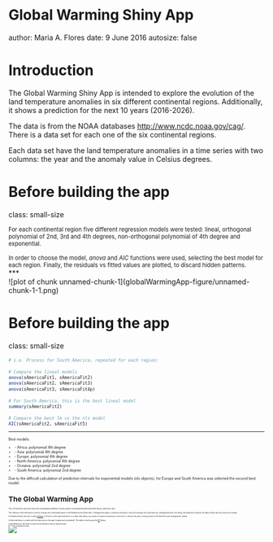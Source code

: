 <style>
.small-code pre code {
  font-size: 70%;
}
</style>

Global Warming Shiny App
========================================================
author: Maria A. Flores
date: 9 June 2016
autosize: false

Introduction
========================================================
The Global Warming Shiny App is intended to explore the evolution of 
the land temperature anomalies in six different continental regions. Additionally, it shows a prediction for the next 10 years (2016-2026).

The data is from the NOAA databases <http://www.ncdc.noaa.gov/cag/>. There is a data set for each one of the six continental regions. 

Each data set have the land temperature anomalies in a time series with two columns: the year and the anomaly value in Celsius degrees.

Before building the app
========================================================
class: small-size
<div class="small-size" style="font-size:80%;">
For each continental region five different regression models were tested: lineal, orthogonal polynomial of 2nd, 3rd and 4th degrees, non-orthogonal polynomial of 4th degree and exponential.
<br><br>
In order to choose the model, <i>anova</i> and <i>AIC</i> functions were used, selecting the best model for each region. Finally, the residuals vs fitted values are plotted, to discard hidden patterns.</div>
***
<br>
![plot of chunk unnamed-chunk-1](globalWarmingApp-figure/unnamed-chunk-1-1.png)

Before building the app
========================================================
class: small-size
<div class="small-font", style="font-size:70%">


```r
# i.e. Process for South America, repeated for each region:

# Compare the lineal models
anova(sAmericaFit1, sAmericaFit2)
anova(sAmericaFit2, sAmericaFit3)
anova(sAmericaFit3, sAmericaFit4p)

# For South America, this is the best lineal model
summary(sAmericaFit2)

# Compare the best lm vs the nls model
AIC(sAmericaFit2, sAmericaFit5)
```
***
<div class="small-font", style="font-size:70%">Best models:
<ul>
<li>- Africa: polynomial 4th degree</li>
<li>- Asia: polynomial 4th degree</li>
<li>- Europe: polynomial 4th degree</li>
<li>- North America: polynomial 4th degree</li>
<li>- Oceania: polynomial 2nd degree</li>
<li>- South America: polynomial 2nd degree</li>
</ul>

Due to the difficult calculation of prediction intervals for exponential models
(_nls_ objects), for Europe and South America was selected the second best model.

The Global Warming App
========================================================
<div class="small-size" style="font-size:50%;">
The ui.R interface was built using the [shinydashboard](http://rstudio.github.io/shinydashboard/index.html) library, with three tabs. 

The selector in the left panel is used to change the continental region in the _Dashboard_ and _Data_ tabs. Changing the region, a reactive sentence in server.R changes the used data set, changing the plot, the fitting, the prediction interval, the data in _Data_ tab and some text outputs.

In _Dashboard_ tab, the plot is using [rCharts](http://rcharts.io/). In the box in the right side there is a slider that allows, by means of reactive sentences in server.R, to choose the year, moving a point in the fitted line and changing the values.

In _Data_ tab there is a table with the data used in the app (original and calculated). The table is built using the [DT](http://rstudio.github.io/DT/) library.

In the _Reference_ tab there is some documentation about using the app.
<br>
![Dashboard tab](tab1.png)
